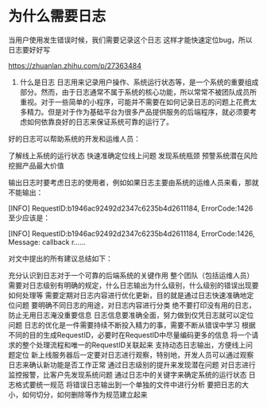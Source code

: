# 为什么需要日志

当用户使用发生错误时候，我们需要记录这个日志 这样才能快速定位bug，所以日志要好好写


https://zhuanlan.zhihu.com/p/27363484

1. 什么是日志
日志用来记录用户操作、系统运行状态等，是一个系统的重要组成部分。然而，由于日志通常不属于系统的核心功能，所以常常不被团队成员所重视。对于一些简单的小程序，可能并不需要在如何记录日志的问题上花费太多精力。但是对于作为基础平台为很多产品提供服务的后端程序，就必须要考虑如何依靠良好的日志来保证系统可靠的运行了。

好的日志可以帮助系统的开发和运维人员：

了解线上系统的运行状态
快速准确定位线上问题
发现系统瓶颈
预警系统潜在风险
挖掘产品最大价值


输出日志时要考虑日志的使用者，例如如果日志主要由系统的运维人员来看，那就不能输出：

[INFO] RequestID:b1946ac92492d2347c6235b4d2611184, ErrorCode:1426 
至少应该是：

[INFO] RequestID:b1946ac92492d2347c6235b4d2611184, ErrorCode:1426, Message: callback r......



对文中提出的所有建议总结如下：

充分认识到日志对于一个可靠的后端系统的关键作用
整个团队（包括运维人员）需要对日志级别有明确的规定，什么日志输出为什么级别，什么级别的错误出现要如何处理等
需要定期对日志内容进行优化更新，目的就是通过日志快速准确地定位问题
要明确不同日志的用途，对日志内容进行分类
绝不要打印没有用的日志，防止无用日志淹没重要信息
日志信息要准确全面，努力做到仅凭日志就可以定位问题
日志的优化是一件需要持续不断投入精力的事，需要不断从错误中学习
根据不同的目的生成RequestID，必要时在RequestID中尽量编码更多的信息
将一个请求的整个处理流程和唯一的RequestID关联起来
支持动态日志输出，方便线上问题定位
新上线服务器后一定要对日志进行观察，特别地，开发人员可以通过观察日志来确认新功能是否工作正常
通过日志级别的提升来发现潜在问题
对日志进行监控报警，比客户先发现系统问题
通过日志中的关键字来确定系统的运行状态
日志格式要统一规范
将错误日志输出到一个单独的文件中进行分析
要把日志的大小，如何切分，如何删除等作为规范建立起来